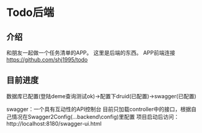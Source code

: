# Todo后端

## 介绍
和朋友一起做一个任务清单的APP。
这里是后端的东西。
APP前端连接 https://github.com/shj1995/todo

## 目前进度
数据库已配置(登陆deme查询测试ok)->配置下druid(已配置)->swagger(已配置)

swagger：一个具有互动性的API控制台
目前只加载controller中的接口，根据自己情况在Swagger2Config(...backend\config)里配置
项目启动后访问：http://localhost:8180/swagger-ui.html

